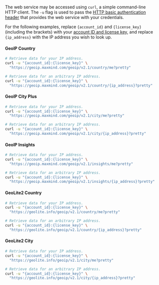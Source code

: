 The web service may be accessed using `curl`, a simple command-line HTTP client.
The `-u` flag is used to pass the
[HTTP basic authentication header](https://en.wikipedia.org/wiki/Basic_access_authentication#Client_side)
that provides the web service with your credentials.

For the following examples, replace `{account_id}` and `{license_key}`
(including the brackets) with your
[account ID and license key](https://www.maxmind.com/en/my_license_key), and
replace `{ip_address}` with the IP address you wish to look up.

#### GeoIP Country
```bash
# Retrieve data for your IP address.
curl -u "{account_id}:{license_key}" \
  "https://geoip.maxmind.com/geoip/v2.1/country/me?pretty"

# Retrieve data for an arbitrary IP address.
curl -u "{account_id}:{license_key}" \
  "https://geoip.maxmind.com/geoip/v2.1/country/{ip_address}?pretty"
```

#### GeoIP City Plus
```bash
# Retrieve data for your IP address.
curl -u "{account_id}:{license_key}" \
  "https://geoip.maxmind.com/geoip/v2.1/city/me?pretty"

# Retrieve data for an arbitrary IP address.
curl -u "{account_id}:{license_key}" \
  "https://geoip.maxmind.com/geoip/v2.1/city/{ip_address}?pretty"
```

#### GeoIP Insights
```bash
# Retrieve data for your IP address.
curl -u "{account_id}:{license_key}" \
  "https://geoip.maxmind.com/geoip/v2.1/insights/me?pretty"

# Retrieve data for an arbitrary IP address.
curl -u "{account_id}:{license_key}" \
  "https://geoip.maxmind.com/geoip/v2.1/insights/{ip_address}?pretty"
```

#### GeoLite2 Country
```bash
# Retrieve data for your IP address.
curl -u "{account_id}:{license_key}" \
  "https://geolite.info/geoip/v2.1/country/me?pretty"

# Retrieve data for an arbitrary IP address.
curl -u "{account_id}:{license_key}" \
  "https://geolite.info/geoip/v2.1/country/{ip_address}?pretty"
```

#### GeoLite2 City
```bash
# Retrieve data for your IP address.
curl -u "{account_id}:{license_key}" \
  "https://geolite.info/geoip/v2.1/city/me?pretty"

# Retrieve data for an arbitrary IP address.
curl -u "{account_id}:{license_key}" \
  "https://geolite.info/geoip/v2.1/city/{ip_address}?pretty"
```
